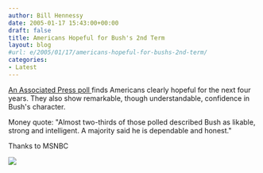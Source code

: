 ```yaml
---
author: Bill Hennessy
date: 2005-01-17 15:43:00+00:00
draft: false
title: Americans Hopeful for Bush's 2nd Term
layout: blog
#url: e/2005/01/17/americans-hopeful-for-bushs-2nd-term/
categories:
- Latest
---
```


[An Associated Press poll ](https://www.msnbc.msn.com/id/6833513/)finds Americans clearly hopeful for the next four years. They also show remarkable, though understandable, confidence in Bush's character.




Money quote: "Almost two-thirds of those polled described Bush as likable, strong and intelligent. A majority said he is dependable and honest." 




Thanks to MSNBC

![](https://blog.billhennessy.com/aggbug.aspx?PostID=939)

